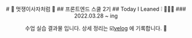 <center>
# 🦁 멋쟁이사자처럼 🦁
## 프론트엔드 스쿨 2기 
## Today I Leaned ❕ 👩🏻‍💻
### 2022.03.28 ~ ing 

수업 실습 결과물 입니다.
상세 정리는 ☑️[velog](https://velog.io/@heejin-k) 에 기록합니다. 📑
 </center

